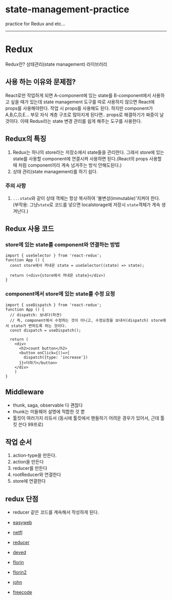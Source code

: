 # state-management-practice

practice for Redux and etc...

---

# Redux

Redux란? 상태관리(state management) 라이브러리

## 사용 하는 이유와 문제점?

React로만 작업하게 되면 A-component에 있는 state를 B-component에서 사용하고 싶을 때가 있는데 state management 도구를 따로 사용하지 않으면 React에 props를 사용해야한다. 작업 시 props를 사용해도 된다. 하지만 component가 A,B,C,D,E... 부모 자식 계층 구조로 많아지게 된다면.. props로 해결하기가 짜증이 날 것이다. 이때 Redux라는 state 변경 관리를 쉽게 해주는 도구를 사용한다.

## Redux의 특징

1. Redux는 하나의 store라는 저장소에서 state들을 관리한다. 그래서 store에 있는 state를 사용할 component에 연결시켜 사용하면 된다.(React의 props 사용할 때 처럼 component끼리 계속 넘겨주는 방식 안해도된다.)
2. 상태 관리(state management)를 하기 쉽다.

### 주의 사항

1. `...state`와 같이 상태 객체는 항상 복사하여 '불변성(immutable)'지켜야 한다. (부작용: 그냥`state`로 코드를 넣으면 localstorage에 저장시 `state`객체가 계속 생겨난다.)

## Redux 사용 코드

### store에 있는 state를 component와 연결하는 방법

```
import { useSelector } from 'react-redux';
function App () {
  const store에서 꺼내온 state = useSelector((state) => state);

  return (<div>{store에서 꺼내온 state}</div>)
}
```

### component에서 store에 있는 state를 수정 요청

```
import { useDispatch } from 'react-redux';
function App () {
  // dispatch: 보내다(파견)
  // 즉, component에서 수정하는 것이 아니고, 수정요청을 보내서(dispatch) store에서 state가 변하도록 하는 것이다.
  const dispatch = useDispatch();

  return (
    <div>
      <h2>count button</h2>
      <button onClick={()=>{
        dispatch({type: 'increase'})
      }}>더하기</button>
    </div>
    )
}
```

## Middleware

- thunk, saga, observable 다 괜찮다
- thunk는 미들웨어 설명에 적합한 것 뿐
- 툴킷이 여러가지 리듀서 (동시에 툴킷에서 핸들하기 어려운 경우가 있어서, 근데 툴킷 쓴다 99프로)

## 작업 순서

1. action-type을 만든다.
2. action을 만든다
3. reducer를 만든다
4. rootReducer와 연결한다
5. store에 연결한다

## redux 단점

- reducer 같은 코드를 계속해서 작성하게 된다.

- [easyweb](https://www.youtube.com/watch?v=7E7aIDGL5Kc&list=PL-qMANrofLyuMzgr4sNJdqWfabJP5vvrw&index=5)

- [netfl](https://www.youtube.com/watch?v=DStFGe6Hd2c)

- [reducer](https://www.youtube.com/watch?v=tdORpiegLg0)

- [deved](https://www.youtube.com/watch?v=CVpUuw9XSjY)
- [florin](https://www.youtube.com/watch?v=Ari-W0aAF_E)
- [florin2](https://www.youtube.com/watch?v=ox5Jwcl6Yn8)
- [john](https://www.youtube.com/watch?v=bbkBuqC1rU4)
- [freecode](https://www.youtube.com/watch?v=zrs7u6bdbUw)
